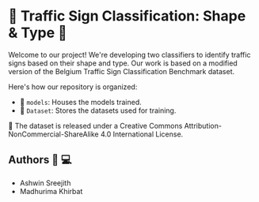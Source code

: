# 🚦 Traffic Sign Classification: Shape & Type 🚦

Welcome to our project! We're developing two classifiers to identify traffic signs based on their shape and type. Our work is based on a modified version of the Belgium Traffic Sign Classification Benchmark dataset.

Here's how our repository is organized:

- 📁 `models`: Houses the models trained.
- 📁 `Dataset`: Stores the datasets used for training.

📜 The dataset is released under a Creative Commons Attribution-NonCommercial-ShareAlike 4.0 International License.

## Authors 🧑‍   💻
- Ashwin Sreejith
- Madhurima Khirbat
